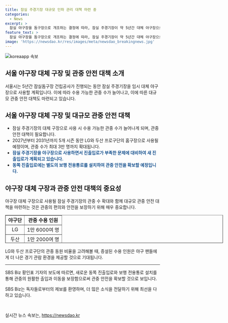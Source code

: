 ```yaml
---
title: 잠실 주경기장 대규모 인파 관리 대책 마련 중
categories:
  - News
excerpt: >
  잠실 야구장을 돔구장으로 개조하는 결정에 따라, 잠실 주경기장이 약 5년간 대체 야구장으로 사용될 것으로 결정되었습니다. 잠실 주경기장은 3만 명까지 수용 가능하며, 새로운 진출입로를 만들어 인파 관리에 대비할 예정입니다. 이로써 LG와 두산 프로구단은 5개 시즌 동안 잠실 주경기장을 홈구장으로 사용하게 될 것으로 보입니다. 잠실 스포츠 마이스 개발 사업의 하나로, 야구장을 포함한 경기장과 호텔, 전시공간을 새로이 조성하는 계획이 진행 중에 있습니다. [SBS Biz 황인표 기자]
feature_text: >
  잠실 야구장을 돔구장으로 개조하는 결정에 따라, 잠실 주경기장이 약 5년간 대체 야구장으로 사용될 것으로 결정되었습니다. 잠실 주경기장은 3만 명까지 수용 가능하며, 새로운 진출입로를 만들어 인파 관리에 대비할 예정입니다. 이로써 LG와 두산 프로구단은 5개 시즌 동안 잠실 주경기장을 홈구장으로 사용하게 될 것으로 보입니다. 잠실 스포츠 마이스 개발 사업의 하나로, 야구장을 포함한 경기장과 호텔, 전시공간을 새로이 조성하는 계획이 진행 중에 있습니다. [SBS Biz 황인표 기자]
image: 'https://newsdao.kr/res/images/meta/newsdao_breakingnews.jpg'
---
```


<p><img src="https://newsdao.kr/res/images/meta/newsdao_breakingnews.jpg" alt="koreaapp 속보" /></p>

<h2>서울 야구장 대체 구장 및 관중 안전 대책 소개</h2>

<p data-ke-size="size16">서울시는 5년간 잠실돔구장 건립공사가 진행되는 동안 잠실 주경기장을 임시 대체 야구장으로 사용할 계획입니다. 이에 따라 수용 가능한 관중 수가 늘어나고, 이에 따른 대규모 관중 안전 대책도 마련되고 있습니다.</p>

<h2 data-ke-size="size26">서울 야구장 대체 구장 및 대규모 관중 안전 대책</h2>

<ul>
  <li>잠실 주경기장의 대체 구장으로 사용 시 수용 가능한 관중 수가 늘어나게 되며, 관중 안전 대책이 필요합니다.</li>
  <li>2027년부터 2031년까지 5개 시즌 동안 LG와 두산 프로구단의 홈구장으로 사용될 예정이며, 관중 수가 최대 3만 명까지 확대됩니다.</li>
  <li><b><span style="color: #1a5490;">잠실 주경기장을 야구장으로 사용하면서 진출입로가 부족한 문제에 대비하여 새 진출입로가 계획되고 있습니다.</span></b></li>
  <li><b><span style="color: #1a5490;">동쪽 진출입로에는 별도의 보행 전용통로를 설치하여 관중 안전을 확보할 예정입니다.</span></b></li>
</ul>

<h2 data-ke-size="size26">야구장 대체 구장과 관중 안전 대책의 중요성</h2>

<p data-ke-size="size16">야구장 대체 구장으로 사용될 잠실 주경기장의 관중 수 확대와 함께 대규모 관중 안전 대책을 마련하는 것은 관중의 편의와 안전을 보장하기 위해 매우 중요합니다.</p>

<table style="width: 709px; height: 91px; margin-left: auto; margin-right: auto;" border="1">
<tbody>
<tr>
<td style="text-align: center; height: 17px;"><b>야구단</b></td>
<td style="text-align: center; height: 17px;"><b>관중 수용 인원</b></td>
</tr>
<tr>
<td style="text-align: center; height: 17px;">LG</td>
<td style="text-align: center; height: 17px;">1만 6000여 명</td>
</tr>
<tr>
<td style="text-align: center; height: 17px;">두산</td>
<td style="text-align: center; height: 17px;">1만 2000여 명</td>
</tr>
</tbody>
</table>

<p data-ke-size="size16">LG와 두산 프로구단의 관중 동원 비율을 고려해볼 때, 증설된 수용 인원은 야구 팬들에게 더 나은 경기 관람 환경을 제공할 것으로 기대됩니다.</p>

<hr>

<p data-ke-size="size16">SBS Biz 황인표 기자의 보도에 따르면, 새로운 동쪽 진출입로와 보행 전용통로 설치를 통해 관중의 원활한 출입과 이동을 보장함으로써 관중 안전을 확보할 것으로 보입니다.</p>

<p data-ke-size="size16">SBS Biz는 독자들로부터의 제보를 환영하며, 더 많은 소식을 전달하기 위해 최선을 다하고 있습니다.</p>

<p data-ke-size="size16">&nbsp;</p>
실시간 뉴스 속보는, <a href="https://newsdao.kr" rel="dofollow">https://newsdao.kr</a>


